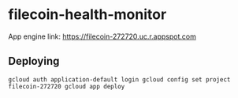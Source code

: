 # filecoin-health-monitor

App engine link: https://filecoin-272720.uc.r.appspot.com

## Deploying

``
gcloud auth application-default login
gcloud config set project filecoin-272720
gcloud app deploy 
``